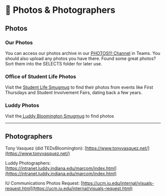 # 📸 Photos & Photographers

## Photos

### Our Photos

You can access our photos archive in our [PHOTOS!!! Channel](https://teams.microsoft.com/l/channel/19%3A2c9aec9e6ef64fa792c805a1020c24e3%40thread.tacv2/PHOTOS!!!?groupId=13a3570e-1587-4b29-9596-18efe1cf3500\&tenantId=1113be34-aed1-4d00-ab4b-cdd02510be91) in Teams. You should also upload any photos you have there. Found some great photos? Sort them into the SELECTS folder for later use.

### Office of Student Life Photos

Visit the [Student Life Smugmug](https://iustudentlife.smugmug.com/) to find their photos from events like First Thursdays and Student Involvement Fairs, dating back a few years.

### Luddy Photos

Visit the[ Luddy Bloomington Smugmug](https://luddybloomington.smugmug.com/) to find photos

***

## Photographers

Tony Vasquez (did TEDxBloomington): [https://www.tonyvasquez.net/](https://www.tonyvasquez.net/)

Luddy Photographers: [https://intranet.luddy.indiana.edu/marcom/index.html](https://intranet.luddy.indiana.edu/marcom/index.html)

IU Communications Photos Request: [https://ucm.iu.edu/internal/visuals-request.html](https://ucm.iu.edu/internal/visuals-request.html)







